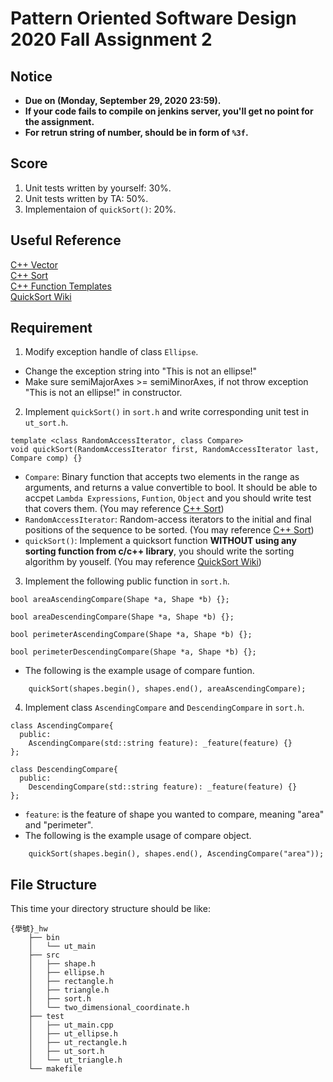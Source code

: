 # **Pattern Oriented Software Design 2020 Fall Assignment 2**  

## **Notice**  
* **Due on (Monday, September 29, 2020 23:59).**  
* **If your code fails to compile on jenkins server, you'll get no point for the assignment.**  
* **For retrun string of number, should be in form of `%3f`.**  

## **Score**

1. Unit tests written by yourself: 30%.  
2. Unit tests written by TA: 50%.  
3. Implementaion of `quickSort()`: 20%.  

## **Useful Reference**
[C++ Vector](http://www.cplusplus.com/reference/vector/vector/)  
[C++ Sort](http://www.cplusplus.com/reference/algorithm/sort/)  
[C++ Function Templates](http://www.cplusplus.com/doc/oldtutorial/templates/)  
[QuickSort Wiki](https://en.wikipedia.org/wiki/Quicksort)  

## **Requirement**  
1. Modify exception handle of class `Ellipse`.  
*  Change the exception string into "This is not an ellipse!"  
*  Make sure semiMajorAxes >= semiMinorAxes, if not throw exception "This is not an ellipse!" in constructor.   

2. Implement `quickSort()` in `sort.h` and write corresponding unit test in `ut_sort.h`.  
```
template <class RandomAccessIterator, class Compare>
void quickSort(RandomAccessIterator first, RandomAccessIterator last, Compare comp) {}
```
* `Compare`: Binary function that accepts two elements in the range as arguments, and returns a value convertible to bool. It should be able to accpet `Lambda Expressions`, `Funtion`, `Object` and you should write test that covers them. (You may reference [C++ Sort](http://www.cplusplus.com/reference/algorithm/sort/))  
* `RandomAccessIterator`: Random-access iterators to the initial and final positions of the sequence to be sorted. (You may reference [C++ Sort](http://www.cplusplus.com/reference/algorithm/sort/))  
* `quickSort()`: Implement a quicksort function **WITHOUT using any sorting function from c/c++ library**, you should write the sorting algorithm by youself. (You may reference [QuickSort Wiki](https://en.wikipedia.org/wiki/Quicksort))  

3. Implement the following public function in `sort.h`.  

```
bool areaAscendingCompare(Shape *a, Shape *b) {};

bool areaDescendingCompare(Shape *a, Shape *b) {};

bool perimeterAscendingCompare(Shape *a, Shape *b) {};

bool perimeterDescendingCompare(Shape *a, Shape *b) {};

```
* The following is the example usage of compare funtion.  
```
    quickSort(shapes.begin(), shapes.end(), areaAscendingCompare);
```

4. Implement class `AscendingCompare` and `DescendingCompare` in `sort.h`.
```
class AscendingCompare{
  public:
    AscendingCompare(std::string feature): _feature(feature) {}
};

class DescendingCompare{
  public:
    DescendingCompare(std::string feature): _feature(feature) {}
};
```
* `feature`: is the feature of shape you wanted to compare, meaning "area" and "perimeter".  
* The following is the example usage of compare object.  
```
    quickSort(shapes.begin(), shapes.end(), AscendingCompare("area"));
```

## **File Structure**
This time your directory structure should be like:
```
{學號}_hw
    ├── bin
    │   └── ut_main
    ├── src
    │   ├── shape.h
    │   ├── ellipse.h
    │   ├── rectangle.h
    │   ├── triangle.h
    │   ├── sort.h
    │   └── two_dimensional_coordinate.h
    ├── test
    │   ├── ut_main.cpp
    │   ├── ut_ellipse.h
    │   ├── ut_rectangle.h
    │   ├── ut_sort.h
    │   └── ut_triangle.h
    └── makefile
```